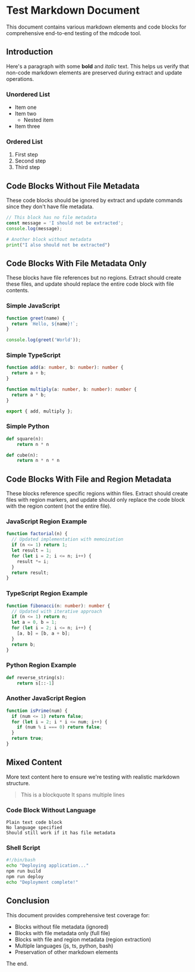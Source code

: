 # Test Markdown Document

This document contains various markdown elements and code blocks for comprehensive end-to-end testing of the mdcode tool.

## Introduction

Here's a paragraph with some **bold** and *italic* text. This helps us verify that non-code markdown elements are preserved during extract and update operations.

### Unordered List

- Item one
- Item two
  - Nested item
- Item three

### Ordered List

1. First step
2. Second step
3. Third step

## Code Blocks Without File Metadata

These code blocks should be ignored by extract and update commands since they don't have file metadata.

```js
// This block has no file metadata
const message = 'I should not be extracted';
console.log(message);
```

```python
# Another block without metadata
print("I also should not be extracted")
```

## Code Blocks With File Metadata Only

These blocks have file references but no regions. Extract should create these files, and update should replace the entire code block with file contents.

### Simple JavaScript

```js file=simple.js
function greet(name) {
  return `Hello, ${name}!`;
}

console.log(greet('World'));
```

### Simple TypeScript

```ts file=calculator.ts
function add(a: number, b: number): number {
  return a + b;
}

function multiply(a: number, b: number): number {
  return a * b;
}

export { add, multiply };
```

### Simple Python

```python file=utils.py
def square(n):
    return n * n

def cube(n):
    return n * n * n
```

## Code Blocks With File and Region Metadata

These blocks reference specific regions within files. Extract should create files with region markers, and update should only replace the code block with the region content (not the entire file).

### JavaScript Region Example

```js file=regions.js region=factorial
function factorial(n) {
  // Updated implementation with memoization
  if (n <= 1) return 1;
  let result = 1;
  for (let i = 2; i <= n; i++) {
    result *= i;
  }
  return result;
}
```

### TypeScript Region Example

```ts file=math.ts region=fibonacci
function fibonacci(n: number): number {
  // Updated with iterative approach
  if (n <= 1) return n;
  let a = 0, b = 1;
  for (let i = 2; i <= n; i++) {
    [a, b] = [b, a + b];
  }
  return b;
}
```

### Python Region Example

```python file=strings.py region=reverse
def reverse_string(s):
    return s[::-1]
```

### Another JavaScript Region

```js file=regions.js region=isPrime
function isPrime(num) {
  if (num <= 1) return false;
  for (let i = 2; i * i <= num; i++) {
    if (num % i === 0) return false;
  }
  return true;
}
```

## Mixed Content

More text content here to ensure we're testing with realistic markdown structure.

> This is a blockquote
> It spans multiple lines

### Code Block Without Language

```
Plain text code block
No language specified
Should still work if it has file metadata
```

### Shell Script

```bash file=deploy.sh
#!/bin/bash
echo "Deploying application..."
npm run build
npm run deploy
echo "Deployment complete!"
```

## Conclusion

This document provides comprehensive test coverage for:

- Blocks without file metadata (ignored)
- Blocks with file metadata only (full file)
- Blocks with file and region metadata (region extraction)
- Multiple languages (js, ts, python, bash)
- Preservation of other markdown elements

The end.
